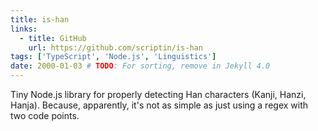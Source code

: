 ```yaml
---
title: is-han
links:
  - title: GitHub
    url: https://github.com/scriptin/is-han
tags: ['TypeScript', 'Node.js', 'Linguistics']
date: 2000-01-03 # TODO: For sorting, remove in Jekyll 4.0
---
```

Tiny Node.js library for properly detecting Han characters (Kanji, Hanzi, Hanja).
Because, apparently, it's not as simple as just using a regex with two code points.
